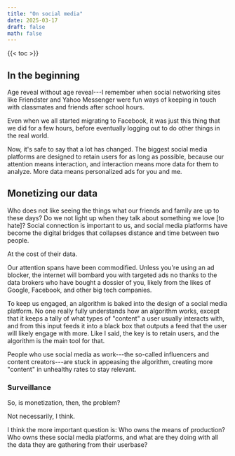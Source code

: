 ```yaml
---
title: "On social media"
date: 2025-03-17
draft: false
math: false
---
```


{{< toc >}}

## In the beginning

Age reveal without age reveal---I remember when social networking sites
like Friendster and Yahoo Messenger were fun ways of keeping in touch
with classmates and friends after school hours.

Even when we all started migrating to Facebook, it was just this thing that
we did for a few hours, before eventually logging out to do other
things in the real world.

Now, it's safe to say that a lot has changed. The biggest social media
platforms are designed to retain users for as long as possible, because
our attention means interaction, and interaction means more data for
them to analyze. More data means personalized ads for you and me.

## Monetizing our data

Who does not like seeing the things what our friends and family are up
to these days?
Do we not light up when they talk about something we love [to hate]?
Social connection is important to us, and social media platforms have
become the digital bridges that collapses distance and time between two
people.

At the cost of their data.

Our attention spans have been commodified. Unless you're using an
ad blocker, the internet will bombard you with targeted ads no thanks to
the data brokers who have bought a dossier of you, likely from the likes
of Google, Facebook, and other big tech companies.

To keep us engaged, an algorithm is baked into the design of a social
media platform. No one really fully understands how an algorithm works,
except that it keeps a tally of what types of "content" a user usually
interacts with, and from this input feeds it into a black box that
outputs a feed that the user will likely engage with more. Like I said,
the key is to retain users, and the algorithm is the main tool for that.

People who use social media as work---the so-called influencers and
content creators---are stuck in appeasing the algorithm, creating more
"content" in unhealthy rates to stay relevant.

### Surveillance

So, is monetization, then, the problem?

Not necessarily, I think.

I think the more important question is: Who owns the means of
production? Who owns these social media platforms, and what are they
doing with all the data they are gathering from their userbase?
